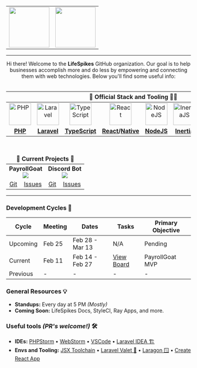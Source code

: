 <div align="center">
  <table borders="0"><tbody>
  <td>
    <a href="https://github.com/lifespikes/sample-repository">
      <img src="https://user-images.githubusercontent.com/4695165/148333417-541f155b-1305-47b5-914a-7b1d84bceb2c.png" height="110" />
    </a>
  </td>
  <td>
    <a href="https://github.com/lifespikes/survival-kit">
      <img src="https://user-images.githubusercontent.com/4695165/148333420-e3341ebc-81b1-444f-b1e6-603228d5bc63.png" height="110" />
    </a>
  </td>
  </tbody></table>
</div>

<hr />

<div align="center">
    Hi there! Welcome to the <b>LifeSpikes</b> GitHub organization. Our goal is to help businesses accomplish more and do less by empowering and connecting them with web technologies. Below you'll find some useful info:
</div><br />

<div align="center">
<table width="100%">
<thead>
<tr>
<th colspan="8"><b>👷 Official Stack and Tooling 👷‍♀️</b></th>
</tr>
</thead>
<tbody>
<tr>
<td align="center"><img src="https://user-images.githubusercontent.com/4695165/148151056-95607298-0eb8-42cf-b00c-61a2f7046961.png" height="60" alt="PHP" /></td>
<td align="center"><img src="https://user-images.githubusercontent.com/4695165/148148479-bab4941f-9c10-4caf-9b08-d5ee437e6246.png" height="60" alt="Laravel" /></td>

<td align="center"><img src="https://user-images.githubusercontent.com/4695165/148148523-4790e3a1-a94c-499d-968e-29b133045ca9.png" height="60" alt="TypeScript"/></td>
<td align="center"><img src="https://user-images.githubusercontent.com/4695165/148149561-50f50b4b-5345-408a-86d4-050aba00b866.png" height="60" alt="React" /></td>
<td align="center"><img src="https://user-images.githubusercontent.com/4695165/148150115-3d47ecdc-61ce-462a-a3bd-0922ff49035e.png" height="60" alt="NodeJS" /></td>
  
<td align="center"><img src="https://user-images.githubusercontent.com/4695165/148149366-3c56f650-08a3-44c2-bbf2-7740482f290f.png" height="60" alt="InertiaJS" /></td>
<td align="center"><img src="https://user-images.githubusercontent.com/4695165/148150003-32991a3d-4dd3-4ba1-9444-3e5260878992.png" height="60" alt="OpenAPI" /></td>
<td align="center"><img src="https://user-images.githubusercontent.com/4695165/148150255-18b1af8e-bfc3-4710-b801-037b46b08f5c.png" height="60" alt="Postman" /></td>
</tr>
<tr>
  <td align="center"><b><a href="https://www.php.net/releases/8.1/en.php">PHP</a></b></td>
  <td align="center"><b><a href="https://www.laravel.com">Laravel</a></b></td>

  <td align="center"><b><a href="https://www.typescriptlang.org/docs/handbook/typescript-in-5-minutes.html">TypeScript</a></b></td>
  <td align="center"><b><a href="https://reactjs.org/tutorial/tutorial.html">React</a>/<a href="https://reactnative.dev/">Native</a></b></td>
  <td align="center"><b><a href="https://nodejs.org/">NodeJS</a></b></td>

  <td align="center"><b><a href="https://inertiajs.com/">Inertia</a></b></td>
  <td align="center"><b><a href="https://swagger.io/specification/">OpenAPI</a></b></td>
  <td align="center"><b><a href="https://lifespikesllc.postman.co/workspace/LifeSpikes~14fce070-3cc3-4f1e-adba-56da42f5bbf8/overview">Postman</a></b></td>
</tr>
</tbody>
</table>
</div>

<br />
<div align="center" width="100%">
<table width="100%">
<thead>
<tr>
<td colspan="8" align="center"><b>🙌 Current Projects 🙌</b></td>
</tr>
</thead>
<tbody>
<tr>
<td colspan="2" align="center">
  <b>PayrollGoat</b><br>
  <a href="https://github.com/lifespikes/payroll-goat/actions/workflows/build.yml">
    <img src="https://github.com/lifespikes/payroll-goat/actions/workflows/build.yml/badge.svg?branch=master&event=push">
  </a>
</td>
<td colspan="2" align="center">
  <b>Discord Bot</b><br>
  <a href="https://github.com/lifespikes/discord-bot/actions/workflows/build.yml">
    <img src="https://github.com/lifespikes/discord-bot/actions/workflows/build.yml/badge.svg?branch=master">
  </a>
</td>
</tr>
<tr>
<td align="center"><a href="https://github.com/lifespikes/payroll-goat">Git</a></td>
<td align="center"><a href="https://github.com/lifespikes/payroll-goat/issues">Issues</a></td>

<td align="center"><a href="https://github.com/lifespikes/discord-bot">Git</a></td>
<td align="center"><a href="https://github.com/lifespikes/discord-bot/issues">Issues</a></td>
</tr>
</tbody>
</table>
</div>

<hr />

### Development Cycles 🥋

| Cycle | Meeting | Dates | Tasks | Primary Objective |
| --- | --- | --- | --- | --- |
| Upcoming | Feb 25 | Feb 28 - Mar 13 | N/A | Pending |
| Current | Feb 11 | Feb 14 - Feb 27 | [View Board](https://github.com/orgs/lifespikes/projects/4/views/19) | PayrollGoat MVP |
| Previous | - | - | - | - |

### General Resources 💡

- **Standups:** Every day at 5 PM _(Mostly)_
- **Coming Soon:** LifeSpikes Docs, StyleCI, Ray Apps, and more.

### Useful tools _(PR's welcome!)_ 🛠

- **IDEs:** [PHPStorm](https://www.jetbrains.com/phpstorm/) • [WebStorm](https://www.jetbrains.com/webstorm/) • [VSCode](https://code.visualstudio.com/) • [Laravel IDEA 🏗](https://laravel-idea.com/)
- **Envs and Tooling:**  [JSX Toolchain](https://laravel-mix.com/) • [Laravel Valet 🍎](https://github.com/laravel/valet) • [Laragon 🪟](https://laragon.org/) • [Create React App](https://github.com/facebook/create-react-app)
